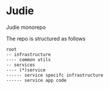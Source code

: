 # Judie

Judie monorepo

The repo is structured as follows

```agsl
root
-- infrastructure
---- common utils
-- services
---- (*)service
------ service specifc infrastructure
------ service app code
```
